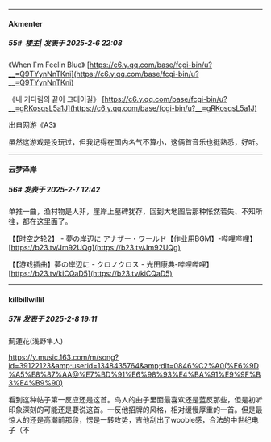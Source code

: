 ﻿
*****

####  Akmenter  
##### 55#         楼主| 发表于 2025-2-6 22:08

《When I`m Feelin Blue》
[https://c6.y.qq.com/base/fcgi-bin/u?__=Q9TYynNnTKni](https://c6.y.qq.com/base/fcgi-bin/u?__=Q9TYynNnTKni)

《내 기다림의 끝이 그대이길》
[https://c6.y.qq.com/base/fcgi-bin/u?__=gRKosqsL5a1J](https://c6.y.qq.com/base/fcgi-bin/u?__=gRKosqsL5a1J)

出自网游《A3》

虽然这游戏是没玩过，但我记得在国内名气不算小，这俩首音乐也挺熟悉，好听。


*****

####  云梦泽岸  
##### 56#       发表于 2025-2-7 12:42

单推一曲，渔村物是人非，崖岸上墓碑犹存，回到大地图后那种怅然若失、不知所往，都在这里面了。

【【时空之轮2】 - 夢の岸辺に アナザー・ワールド【作业用BGM】-哔哩哔哩】 [https://b23.tv/Jm92UQg](https://b23.tv/Jm92UQg)

【【游戏插曲】夢の岸辺に - クロノクロス - 光田康典-哔哩哔哩】 [https://b23.tv/kiCQaD5](https://b23.tv/kiCQaD5)


*****

####  killbillwillil  
##### 57#       发表于 2025-2-8 19:11

薊蓮花(浅野隼人)

https://y.music.163.com/m/song?id=39122123&amp;userid=1348435764&amp;dlt=0846%C2%A0(%E6%9D%A5%E8%87%AA@%E7%BD%91%E6%98%93%E4%BA%91%E9%9F%B3%E4%B9%90)

看到这种帖子第一反应还是这首。鸟人的曲子里面最喜欢还是蓝反那些，但是初听印象深刻的可能还是要说这首。一反他招牌的风格，相对缓慢厚重的一首。但是最惊人的还是高潮前那段，愣是一转攻势，吉他刮出了wooble感，合法的中世纪电子（不

